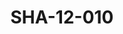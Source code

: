 ---
pid: SHA-12-010
title: SHA-12-010
language: ar
collection: شرحبيل احمد
original_label: 
rights: شرحبيل احمد
location_of_original: شرحبيل احمد
photographer_or_studio: 
scanned_from: photograph 8.7 by 12.6
_date: '1984'
location: ليبيا
description: جمهور في حفل شرحبيل احمد
additional_notes: 
permission_display: 'yes'
on_server: 'no'
on_website: 'no'
permalink: /photopages/ar/SHA-12-010.html
layout: photo-page
---